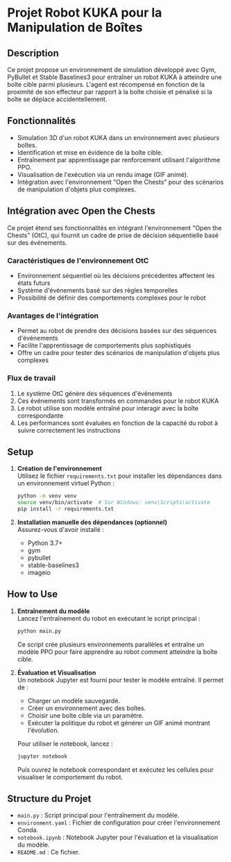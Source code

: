 
# Projet Robot KUKA pour la Manipulation de Boîtes

## Description
Ce projet propose un environnement de simulation développé avec Gym, PyBullet et Stable Baselines3 pour entraîner un robot KUKA à atteindre une boîte cible parmi plusieurs. L'agent est récompensé en fonction de la proximité de son effecteur par rapport à la boîte choisie et pénalisé si la boîte se déplace accidentellement.

## Fonctionnalités
- Simulation 3D d'un robot KUKA dans un environnement avec plusieurs boîtes.
- Identification et mise en évidence de la boîte cible.
- Entraînement par apprentissage par renforcement utilisant l'algorithme PPO.
- Visualisation de l'exécution via un rendu image (GIF animé).
- Intégration avec l'environnement "Open the Chests" pour des scénarios de manipulation d'objets plus complexes.

## Intégration avec Open the Chests
Ce projet étend ses fonctionnalités en intégrant l'environnement "Open the Chests" (OtC), qui fournit un cadre de prise de décision séquentielle basé sur des événements.

### Caractéristiques de l'environnement OtC
- Environnement séquentiel où les décisions précédentes affectent les états futurs
- Système d'événements basé sur des règles temporelles
- Possibilité de définir des comportements complexes pour le robot

### Avantages de l'intégration
- Permet au robot de prendre des décisions basées sur des séquences d'événements
- Facilite l'apprentissage de comportements plus sophistiqués
- Offre un cadre pour tester des scénarios de manipulation d'objets plus complexes

### Flux de travail
1. Le système OtC génère des séquences d'événements
2. Ces événements sont transformés en commandes pour le robot KUKA
3. Le robot utilise son modèle entraîné pour interagir avec la boîte correspondante
4. Les performances sont évaluées en fonction de la capacité du robot à suivre correctement les instructions

## Setup
1. **Création de l'environnement**  
   Utilisez le fichier `requirements.txt` pour installer les dépendances dans un environnement virtuel Python :
   ```bash
   python -m venv venv
   source venv/bin/activate  # Sur Windows: venv\Scripts\activate
   pip install -r requirements.txt
   ```

2. **Installation manuelle des dépendances (optionnel)**  
   Assurez-vous d'avoir installé :
   - Python 3.7+
   - gym
   - pybullet
   - stable-baselines3
   - imageio

## How to Use
1. **Entraînement du modèle**  
   Lancez l'entraînement du robot en exécutant le script principal :
   ```bash
   python main.py
   ```
   Ce script crée plusieurs environnements parallèles et entraîne un modèle PPO pour faire apprendre au robot comment atteindre la boîte cible.

2. **Évaluation et Visualisation**  
   Un notebook Jupyter est fourni pour tester le modèle entraîné. Il permet de :
   - Charger un modèle sauvegardé.
   - Créer un environnement avec des boîtes.
   - Choisir une boîte cible via un paramètre.
   - Exécuter la politique du robot et générer un GIF animé montrant l'évolution.
   
   Pour utiliser le notebook, lancez :
   ```bash
   jupyter notebook
   ```
   Puis ouvrez le notebook correspondant et exécutez les cellules pour visualiser le comportement du robot.

## Structure du Projet
- `main.py` : Script principal pour l'entraînement du modèle.
- `environment.yaml` : Fichier de configuration pour créer l'environnement Conda.
- `notebook.ipynb` : Notebook Jupyter pour l'évaluation et la visualisation du modèle.
- `README.md` : Ce fichier.
